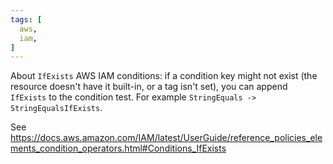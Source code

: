 ```yaml
---
tags: [
  aws,
  iam,
]
---
```

About `IfExists` AWS IAM conditions: if a condition key might not exist (the resource doesn't have it built-in, or a tag isn't set), you can append `IfExists` to the condition test.
For example `StringEquals -> StringEqualsIfExists`.

See https://docs.aws.amazon.com/IAM/latest/UserGuide/reference_policies_elements_condition_operators.html#Conditions_IfExists